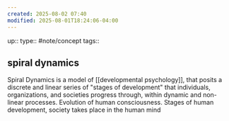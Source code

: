 ```yaml
---
created: 2025-08-02 07:40
modified: 2025-08-01T18:24:06-04:00
---
```

up:: 
type:: #note/concept 
tags::
## spiral dynamics


Spiral Dynamics is a model of [[developmental psychology]], that posits a discrete and linear series of "stages of development" that individuals, organizations, and societies progress through, within dynamic and non-linear processes. Evolution of human consciousness.
Stages of human development,
society takes place in the human mind
